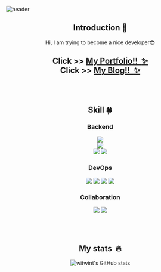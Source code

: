 <!--
**witwint/witwint** is a ✨ _special_ ✨ repository because its `README.md` (this file) appears on your GitHub profile.
 
Here are some ideas to get you  started:
- 🔭 I’m currently working on ...
- 🌱 I’m currently learning ...
- 👯 I’m looking to collaborate on ...
- 🤔 I’m looking for help with ...
- 💬 Ask me about ...
- 📫 How to reach me: ...
-->
<!-- 헤더 -->
![header](https://capsule-render.vercel.app/api?type=slice&color=auto&height=200&section=header&text=Hello&desc=I'm%20Witwint&fontSize=60&rotate=14&fontAlignY=25&fontAlign=75&descAlignY=43&descAlign=80&&animation=twinkling)

<div align=center>
<!--소개-->

## Introduction :raised_hands:
Hi, I am trying to become a nice developer😎
 
## Click >> <a href ="https://00msb.notion.site/MoonSeokBeom-b9d55d8e328e46d5928a6507f03e69cc?pvs=4">My Portfolio!!  :sparkles: </a> <br> Click >> <a href ="https://velog.io/@witwint">My Blog!!  :sparkles: </a>
<br/><br/>
 
 
 <!--기술스택-->
  ## Skill :four_leaf_clover:

  <!--백-->
  ### Backend
   <img src="https://img.shields.io/badge/Java-007396?style=flat&logo=Java&logoColor=white"/>
<!--    <img src="https://img.shields.io/badge/Python-3776AB?style=flat&logo=Python&logoColor=white"/> -->
   <br>
   
   <img src="https://img.shields.io/badge/Spring-6DB33F?style=flat&logo=Spring&logoColor=white"/>
<!--    <img src="https://img.shields.io/badge/Django-092E20?style=flat&logo=Django&logoColor=white"/> -->
   <br>
   
   <img src="https://img.shields.io/badge/IntelliJ IDEA-000000?style=flat&logo=IntelliJ IDEA&logoColor=white"/>
   <img src="https://img.shields.io/badge/Visual Studio Code-007ACC?style=flat&logo=Visual Studio Code&logoColor=white"/>
  <br/>
   
### DevOps
<img src="https://img.shields.io/badge/Amazon EC2-FF9900?style=flat&logo=Amazon EC2&logoColor=white"/>
<img src="https://img.shields.io/badge/MySQL-4479A1?style=flat&logo=MySQL&logoColor=white"/>
   <img src="https://img.shields.io/badge/H2-007396?style=flat&logo=H2&logoColor=white"/>
   <img src="https://img.shields.io/badge/NGINX-009639?style=flat&logo=NGINX&logoColor=white"/>
  <br/>
   

### Collaboration
<img src="https://img.shields.io/badge/Slack-4A154B?style=flat&logo=Slack&logoColor=white"/>
   <img src="https://img.shields.io/badge/Git-F05032?style=flat&logo=Git&logoColor=white"/>
  <br/>
   

  
 <!--공부중 -->
 
   <!--## Studying :pencil2: -->

  
 <!--언어 및 툴 --> <br/>

 <br/>
 <br/>
  
  ## My stats  :fire:
   ![witwint's GitHub stats](https://github-readme-stats.vercel.app/api?username=witwint&show_icons=true)
  
  
  
 <!--알고리즘 -->
 <!-- <a href="https://github.com/yoon828/Algorithm" > -->
 

 <!--## Problem Solving :muscle: -->
 
<!-- [![Solved.ac Profile](http://mazassumnida.wtf/api/generate_badge?boj=a1unknown789)](https://solved.ac/a1unknown789)<br/> <img src="https://img.shields.io/badge/Java-007396?style=flat&logo=Java&logoColor=white"/> -->


  
 
</div>

